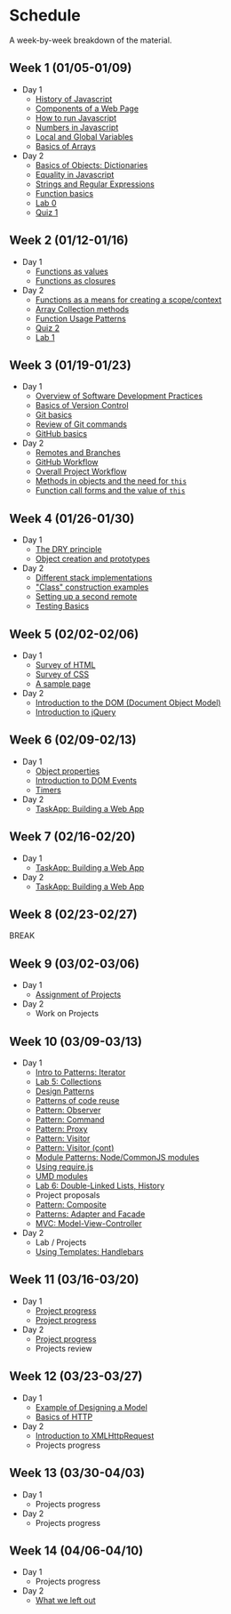 # Schedule

A week-by-week breakdown of the material.

## Week  1 (01/05-01/09)

- Day 1
    - [History of Javascript](notes/history.md)
    - [Components of a Web Page](notes/page_components.md)
    - [How to run Javascript](notes/how_to_run.md)
    - [Numbers in Javascript](notes/numbers.md)
    - [Local and Global Variables](notes/local_vs_global.md)
    - [Basics of Arrays](notes/array_basics.md)
- Day 2
    - [Basics of Objects: Dictionaries](notes/object_basics.md)
    - [Equality in Javascript](notes/equality.md)
    - [Strings and Regular Expressions](notes/strings_and_re.md)
    - [Function basics](notes/functions_basic.md)
    - [Lab 0](labs/0.md)
    - [Quiz 1](https://moodle.hanover.edu/mod/quiz/view.php?id=32970)

## Week  2 (01/12-01/16)

- Day 1
    - [Functions as values](notes/function_values.md)
    - [Functions as closures](notes/function_closures.md)
- Day 2
    - [Functions as a means for creating a scope/context](notes/functions_for_scope.md)
    - [Array Collection methods](notes/array_collection_methods.md)
    - [Function Usage Patterns](notes/function_usage_patterns.md)
    - [Quiz 2](https://moodle.hanover.edu/mod/quiz/view.php?id=33676)
    - [Lab 1](labs/1.md)

## Week  3 (01/19-01/23)

- Day 1
    - [Overview of Software Development Practices](notes/dev_overview.md)
    - [Basics of Version Control](notes/git_version_control.md)
    - [Git basics](notes/git_basics.md)
    - [Review of Git commands](notes/git_commands_review.md)
    - [GitHub basics](notes/github_basics.md)
- Day 2
    - [Remotes and Branches](notes/git_remotes_branches.md)
    - [GitHub Workflow](notes/github_workflow.md)
    - [Overall Project Workflow](notes/project_workflow.md)
    - [Methods in objects and the need for `this`](notes/object_methods.md)
    - [Function call forms and the value of `this`](notes/function_calls_and_this.md)

## Week  4 (01/26-01/30)

- Day 1
    - [The DRY principle](notes/dry.md)
    - [Object creation and prototypes](notes/object_creation_prototypes.md)
- Day 2
    - [Different stack implementations](notes/stack_various.md)
    - ["Class" construction examples](notes/class_construction.md)
    - [Setting up a second remote](notes/second_remote.md)
    - [Testing Basics](notes/testing_basics.md)

## Week  5 (02/02-02/06)

- Day 1
    - [Survey of HTML](notes/html_survey.md)
    - [Survey of CSS](notes/css_survey.md)
    - [A sample page](notes/sample_page.md)
- Day 2
    - [Introduction to the DOM (Document Object Model)](notes/dom_intro.md)
    - [Introduction to jQuery](notes/jquery_intro.md)

## Week  6 (02/09-02/13)

- Day 1
    - [Object properties](notes/object_properties.md)
    - [Introduction to DOM Events](notes/events_intro.md)
    - [Timers](notes/events_timers.md)
- Day 2
    - [TaskApp: Building a Web App](notes/taskapp_setup.md)

## Week  7 (02/16-02/20)

- Day 1
    - [TaskApp: Building a Web App](notes/taskapp_setup.md)
- Day 2
    - [TaskApp: Building a Web App](notes/taskapp_setup.md)

## Week  8 (02/23-02/27)

BREAK

## Week  9 (03/02-03/06)

- Day 1
    - [Assignment of Projects](notes/project_descriptions.md)
- Day 2
    - Work on Projects

## Week 10 (03/09-03/13)

- Day 1
    - [Intro to Patterns: Iterator](notes/patterns_iterator.md)
    - [Lab 5: Collections](labs/5.md)
    - [Design Patterns](notes/design_patterns.md)
    - [Patterns of code reuse](notes/code_reuse.md)
    - [Pattern: Observer](notes/patterns_observer.md)
    - [Pattern: Command](notes/patterns_command.md)
    - [Pattern: Proxy](notes/patterns_proxy.md)
    - [Pattern: Visitor](notes/patterns_visitor.md)
    - [Pattern: Visitor (cont)](notes/patterns_visitor.md)
    - [Module Patterns: Node/CommonJS modules](notes/pattern_modules.md)
    - [Using require.js](notes/requirejs.md)
    - [UMD modules](notes/umd.md)
    - [Lab 6: Double-Linked Lists, History](labs/6.md)
    - Project proposals
    - [Pattern: Composite](notes/patterns_composite.md)
    - [Patterns: Adapter and Facade](notes/patterns_adapter_facade.md)
    - [MVC: Model-View-Controller](notes/pattern_mvc.md)
- Day 2
    - Lab / Projects
    - [Using Templates: Handlebars](notes/templates.md)

## Week 11 (03/16-03/20)

- Day 1
    - [Project progress](notes/project_steps.md)
    - [Project progress](notes/project_steps.md)
- Day 2
    - [Project progress](notes/project_steps.md)
    - Projects review

## Week 12 (03/23-03/27)

- Day 1
    - [Example of Designing a Model](notes/design_example.md)
    - [Basics of HTTP](notes/http_intro.md)
- Day 2
    - [Introduction to XMLHttpRequest](notes/xhr_intro.md)
    - Projects progress

## Week 13 (03/30-04/03)

- Day 1
    - Projects progress
- Day 2
    - Projects progress

## Week 14 (04/06-04/10)

- Day 1
    - Projects progress
- Day 2
    - [What we left out](notes/left_out.md)
